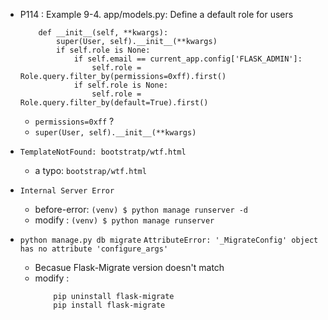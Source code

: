  
*  P114 : Example 9-4. app/models.py: Define a default role for users
    ```
        def __init__(self, **kwargs):
            super(User, self).__init__(**kwargs)
            if self.role is None:
                if self.email == current_app.config['FLASK_ADMIN']:
                    self.role = Role.query.filter_by(permissions=0xff).first()
                if self.role is None:
                    self.role = Role.query.filter_by(default=True).first()
    ```
    
    * `permissions=0xff` ?
    * `super(User, self).__init__(**kwargs)`
    
    
* `TemplateNotFound: bootstratp/wtf.html`
    * a typo: `bootstrap/wtf.html`
    
* `Internal Server Error`
    * before-error: `(venv) $ python manage runserver -d`
    * modify : `(venv) $ python manage runserver`

* `python manage.py db migrate`
    `AttributeError: '_MigrateConfig' object has no attribute 'configure_args'`
    * Becasue Flask-Migrate version doesn't match
    * modify : 
        ```
            pip uninstall flask-migrate
            pip install flask-migrate
        ```